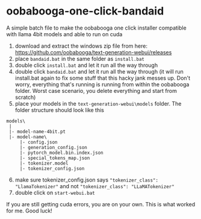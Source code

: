 # oobabooga-one-click-bandaid
A simple batch file to make the oobabooga one click installer compatible with llama 4bit models and able to run on cuda
1. download and extract the windows zip file from here: https://github.com/oobabooga/text-generation-webui/releases
2. place `bandaid.bat` in the same folder as `install.bat`
3. double click `install.bat` and let it run all the way through
4. double click `bandaid.bat` and let it run all the way through (it will run install.bat again to fix some stuff that this hacky jank messes up. Don't worry, everything that's running is running from within the oobabooga folder. Worst case scenario, you delete everything and start from scratch)
5. place your models in the `text-generation-webui\models` folder. The folder structure should look like this
```
models\
 |
 |- model-name-4bit.pt
 |- model-name\
     |- config.json
     |- generation_config.json
     |- pytorch_model.bin.index.json
     |- special_tokens_map.json
     |- tokenizer.model
     |- tokenizer_config.json
```

6. make sure tokenizer_config.json says `"tokenizer_class": "LlamaTokenizer"` and not `"tokenizer_class": "LLaMATokenizer"`
7. double click on `start-webui.bat`

If you are still getting cuda errors, you are on your own. This is what worked for me. Good luck!
